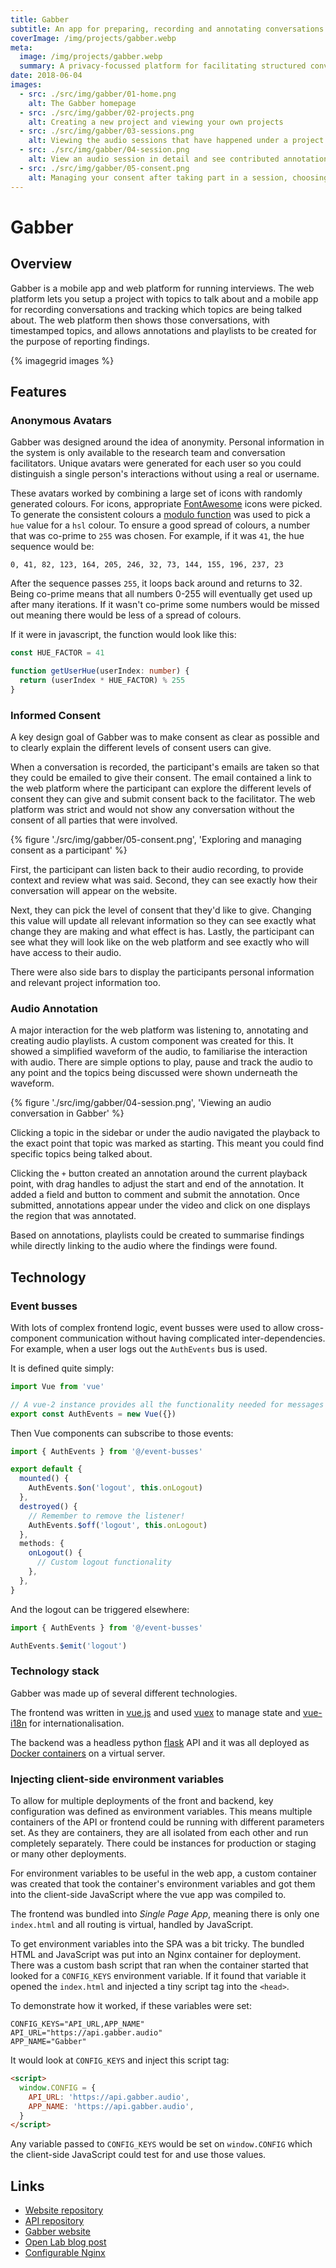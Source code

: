 ```yaml
---
title: Gabber
subtitle: An app for preparing, recording and annotating conversations
coverImage: /img/projects/gabber.webp
meta:
  image: /img/projects/gabber.webp
  summary: A privacy-focussed platform for facilitating structured conversations, collaborative analysis and open reporting
date: 2018-06-04
images:
  - src: ./src/img/gabber/01-home.png
    alt: The Gabber homepage
  - src: ./src/img/gabber/02-projects.png
    alt: Creating a new project and viewing your own projects
  - src: ./src/img/gabber/03-sessions.png
    alt: Viewing the audio sessions that have happened under a project
  - src: ./src/img/gabber/04-session.png
    alt: View an audio session in detail and see contributed annotations
  - src: ./src/img/gabber/05-consent.png
    alt: Managing your consent after taking part in a session, choosing how your audio can be shared and how it will look
---
```


# Gabber

## Overview

Gabber is a mobile app and web platform for running interviews.
The web platform lets you setup a project with topics to talk about and a mobile app for recording conversations and tracking which topics are being talked about.
The web platform then shows those conversations, with timestamped topics,
and allows annotations and playlists to be created for the purpose of reporting findings.

{% imagegrid images %}

## Features

### Anonymous Avatars

Gabber was designed around the idea of anonymity.
Personal information in the system is only available to the research team
and conversation facilitators.
Unique avatars were generated for each user so you could distinguish
a single person's interactions without using a real or username.

These avatars worked by combining a large set of icons with randomly generated colours.
For icons, appropriate [FontAwesome](https://fontawesome.com) icons were picked.
To generate the consistent colours a [modulo function](https://en.wikipedia.org/wiki/Modulo_operation)
was used to pick a `hue` value for a `hsl` colour.
To ensure a good spread of colours, a number that was co-prime to `255` was chosen. For example, if it was `41`, the hue sequence would be:

```
0, 41, 82, 123, 164, 205, 246, 32, 73, 144, 155, 196, 237, 23
```

After the sequence passes `255`, it loops back around and returns to 32.
Being co-prime means that all numbers 0-255 will eventually get used up after many iterations.
If it wasn't co-prime some numbers would be missed out meaning there would be less of a spread of colours.

If it were in javascript, the function would look like this:

```ts
const HUE_FACTOR = 41

function getUserHue(userIndex: number) {
  return (userIndex * HUE_FACTOR) % 255
}
```

### Informed Consent

A key design goal of Gabber was to make consent as clear as possible
and to clearly explain the different levels of consent users can give.

When a conversation is recorded, the participant's emails are taken
so that they could be emailed to give their consent.
The email contained a link to the web platform where the participant can explore the different levels of consent they can give and submit consent back to the facilitator. The web platform was strict and would not show any conversation without the consent of all parties that were involved.

{% figure './src/img/gabber/05-consent.png', 'Exploring and managing consent as a participant' %}

First, the participant can listen back to their audio recording,
to provide context and review what was said.
Second, they can see exactly how their conversation will appear on the website.

Next, they can pick the level of consent that they'd like to give.
Changing this value will update all relevant information
so they can see exactly what change they are making and what effect is has.
Lastly, the participant can see what they will look like on the web platform
and see exactly who will have access to their audio.

There were also side bars to display the participants personal information and relevant project information too.

### Audio Annotation

A major interaction for the web platform was listening to, annotating and creating audio playlists. A custom component was created for this.
It showed a simplified waveform of the audio, to familiarise the interaction with audio.
There are simple options to play, pause and track the audio to any point
and the topics being discussed were shown underneath the waveform.

{% figure './src/img/gabber/04-session.png', 'Viewing an audio conversation in Gabber' %}

Clicking a topic in the sidebar or under the audio navigated the playback to the exact point that topic was marked as starting. This meant you could find specific topics being talked about.

Clicking the `+` button created an annotation around the current playback point, with drag handles to adjust the start and end of the annotation. It added a field and button to comment and submit the annotation.
Once submitted, annotations appear under the video and click on one displays the region that was annotated.

Based on annotations, playlists could be created to summarise findings while directly linking to the audio where the findings were found.

## Technology

### Event busses

With lots of complex frontend logic, event busses were used to allow cross-component communication without having complicated inter-dependencies.
For example, when a user logs out the `AuthEvents` bus is used.

It is defined quite simply:

```ts
import Vue from 'vue'

// A vue-2 instance provides all the functionality needed for messages
export const AuthEvents = new Vue({})
```

Then Vue components can subscribe to those events:

```ts
import { AuthEvents } from '@/event-busses'

export default {
  mounted() {
    AuthEvents.$on('logout', this.onLogout)
  },
  destroyed() {
    // Remember to remove the listener!
    AuthEvents.$off('logout', this.onLogout)
  },
  methods: {
    onLogout() {
      // Custom logout functionality
    },
  },
}
```

And the logout can be triggered elsewhere:

```ts
import { AuthEvents } from '@/event-busses'

AuthEvents.$emit('logout')
```

### Technology stack

Gabber was made up of several different technologies.

The frontend was written in [vue.js](https://vuejs.org)
and used [vuex](https://vuex.vuejs.org) to manage state
and [vue-i18n](https://vue-i18n.intlify.dev) for internationalisation.

The backend was a headless python
[flask](https://flask.palletsprojects.com/en/2.0.x/) API and it was all deployed
as [Docker containers](https://www.docker.com) on a virtual server.

### Injecting client-side environment variables

To allow for multiple deployments of the front and backend,
key configuration was defined as environment variables.
This means multiple containers of the API or frontend could be running
with different parameters set.
As they are containers, they are all isolated from each other and run completely separately.
There could be instances for production or staging or many other deployments.

For environment variables to be useful in the web app,
a custom container was created that took the container's environment variables
and got them into the client-side JavaScript where the vue app was compiled to.

The frontend was bundled into _Single Page App_, meaning there is only one `index.html` and all routing is virtual, handled by JavaScript.

To get environment variables into the SPA was a bit tricky.
The bundled HTML and JavaScript was put into an Nginx container for deployment.
There was a custom bash script that ran when the container started that looked for a `CONFIG_KEYS` environment variable.
If it found that variable it opened the `index.html` and injected a tiny script tag into the `<head>`.

To demonstrate how it worked, if these variables were set:

```
CONFIG_KEYS="API_URL,APP_NAME"
API_URL="https://api.gabber.audio"
APP_NAME="Gabber"
```

It would look at `CONFIG_KEYS` and inject this script tag:

```html
<script>
  window.CONFIG = {
    API_URL: 'https://api.gabber.audio',
    APP_NAME: 'https://api.gabber.audio',
  }
</script>
```

Any variable passed to `CONFIG_KEYS` would be set on `window.CONFIG` which the client-side JavaScript could test for and use those values.

## Links

- [Website repository](https://github.com/jawrainey/GabberWeb)
- [API repository](https://github.com/jawrainey/GabberAPI)
- [Gabber website](https://gabber.audio)
- [Open Lab blog post](https://openlab.ncl.ac.uk/research/gabber-capturing-and-making-sense-of-audio-capture-for-non-experts/)
- [Configurable Nginx](https://github.com/robb-j/configurable-nginx/)
